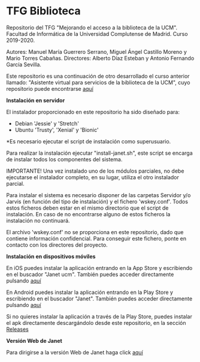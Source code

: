 # TFG Biblioteca
Repositorio del TFG "Mejorando el acceso a la biblioteca de la UCM".
Facultad de Informática de la Universidad Complutense de Madrid.
Curso 2019-2020.

Autores: Manuel María Guerrero Serrano, Miguel Ángel Castillo Moreno y Mario Torres Cabañas.
Directores: Alberto Díaz Esteban y Antonio Fernando García Sevilla.

Este repositorio es una continuación de otro desarrollado el curso anterior llamado: "Asistente virtual para servicios de la biblioteca de la UCM", cuyo repositorio puede encontrarse [aquí](https://github.com/NILGroup/TFG-1819-Biblioteca)
 
**Instalación en servidor**

El instalador proporcionado en este repositorio ha sido diseñado para:

 - Debian 'Jessie' y 'Stretch'
 - Ubuntu 'Trusty', 'Xenial' y 'Bionic'

*Es necesario ejecutar el script de instalación como superusuario.

Para realizar la instalación ejecutar "install-janet.sh", este script se encarga de instalar todos los componentes del sistema.

IMPORTANTE! Una vez instalado uno de los módulos parciales, no debe ejecutarse el instalador completo, en su lugar, utiliza el otro instalador parcial.

Para instalar el sistema es necesario disponer de las carpetas Servidor y/o Jarvis (en función del tipo de instalación) y el fichero 'wskey.conf'. Todos estos ficheros deben estar en el mismo directorio que el script de instalación. En caso de no encontrarse alguno de estos ficheros la instalación no continuará.

El archivo 'wskey.conf' no se proporciona en este repositorio, dado que contiene información confidencial. Para conseguir este fichero, ponte en contacto con los directores del proyecto.

**Instalación en dispositivos móviles**

En iOS puedes instalar la aplicación entrando en la App Store y escribiendo en el buscador "Janet ucm". También puedes acceder directamente pulsando [aquí](https://itunes.apple.com/us/app/janet/id1451052771?l=es&ls=1&mt=8)

En Android puedes instalar la aplicación entrando en la Play Store y escribiendo en el buscador "Janet". También puedes acceder directamente pulsando [aquí](https://play.google.com/store/apps/details?id=es.ucm.fdi.janet&hl=es_419)

Si no quieres instalar la aplicación a través de la Play Store, puedes instalar el apk directamente descargándolo desde este repositorio, en la sección [Releases](https://github.com/NILGroup/TFG-1920-Biblioteca/releases)

**Versión Web de Janet**

Para dirigirse a la versión Web de Janet haga click [aquí](https://holstein.fdi.ucm.es/tfg-biblio2/)

